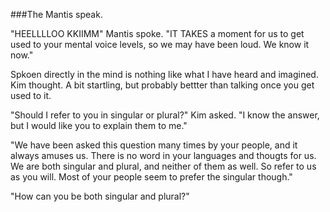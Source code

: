 ###The Mantis speak.

"HEELLLLOO KKIIMM" Mantis spoke. "IT TAKES a moment for us to get used to your mental voice levels, so we may have been loud. We know it now."

Spkoen directly in the mind is nothing like what I have heard and imagined. Kim thought. A bit startling, but probably bettter than talking once you get used to it.

"Should I refer to you in singular or plural?" Kim asked. "I know the answer, but I would like you to explain them to me."

"We have been asked this question many times by your people, and it always amuses us. There is no word in your languages and thougts for us. We are both singular and plural, and neither of them as well. So refer to us as you will. Most of your people seem to prefer the singular though." 

"How can you be both singular and plural?" 